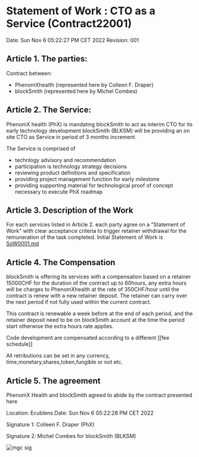 ---
---
# Statement of Work : CTO as a Service (Contract22001)

Date: Sun Nov  6 05:22:27 PM CET 2022
Revision: 001

## Article 1. The parties:

Contract between:
 - PhenomXhealth (represented here by Colleen F. Draper)
 - blockSmith (represented here by Michel Combes)


## Article 2. The Service:

PhenomX health (PhX) is mandating blockSmith to act as interim CTO for its early technology development
blockSmith (BLKSM) will be providing an on site CTO as Service in period of 3 months increment.

The Service is comprised of
 - technlogy advisory and recommendation
 - participation is technology strategy decisions
 - reviewing product definitions and specification
 - providing project management function for early milestone
 - providing supporting material for technological proof of concept necessary to execute PhX roadmap

## Article 3. Description of the Work

For each services listed in Article 2. each party agree on a "Statement of Work"
with clear acceptance criteria to trigger retainer withdrawal
for the remuneration of the task completed.
Initial Statement of Work is [SoW0001.md](https://gitlab.com/phenomx/legal/-/blob/main/partners/blockSmith/SoW0001.md)

## Article 4. The Compensation

blockSmith is offering its services with a compensation based on a retainer 15000CHF
for the duration of the contract up to 60hours,
any extra hours will be charges to PhenomXhealth at the rate of 350CHF/hour until the contract
is renew with a new retainer deposit.
The retainer can carry over the next period if not fully used within the current contract.

This contract is renewable a week before at the end of each period,
and the retainer deposit need to be on blockSmith account at the time the period start
otherwise the extra hours rate applies.

Code development are compensated according to a different [[fee schedule]]

All retributions can be set in any currency, time,monetary,shares,token,fungible or not etc.

## Article 5. The agreement

PhenomX Health and blockSmith agreed to abide by the contract presented here

Location: Ecublens 
Date: Sun Nov  6 05:22:28 PM CET 2022

Signature 1: Colleen F. Draper (PhX)

Signature 2: Michel Combes for blockSmith (BLKSM)

![mgc sig](https://ipfs.safewatch.care/ipfs/QmSFZw2uCpjg8nNRH9JE7Ejic4uYnX99qU593M1FwRViNw)

